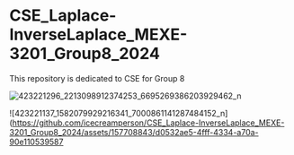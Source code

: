 # CSE_Laplace-InverseLaplace_MEXE-3201_Group8_2024
This repository is dedicated to CSE for Group 8

![423221296_2213098912374253_6695269386203929462_n](https://github.com/icecreamperson/CSE_Laplace-InverseLaplace_MEXE-3201_Group8_2024/assets/157708843/ef0a8a7b-7061-4370-857f-b6a3b27ee5ab)

![423221137_1582079929216341_7000861141287484152_n](https://github.com/icecreamperson/CSE_Laplace-InverseLaplace_MEXE-3201_Group8_2024/assets/157708843/d0532ae5-4fff-4334-a70a-90e110539587
